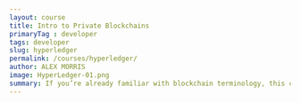 ```yaml
---
layout: course
title: Intro to Private Blockchains
primaryTag : developer
tags: developer
slug: hyperledger
permalink: /courses/hyperledger/
author: ALEX MORRIS
image: HyperLedger-01.png
summary: If you’re already familiar with blockchain terminology, this course will teach you about how blockchains can be applied in a private ecosystem. We’ll explore the benefits of private blockchains, and how Hyperledger combines the benefits of distributed ledgers with the predictability of enterprise software.
---
```


